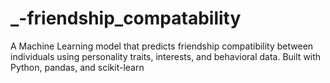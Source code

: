 # _-friendship_compatability
A Machine Learning model that predicts friendship compatibility between individuals using personality traits, interests, and behavioral data. Built with Python, pandas, and scikit-learn
